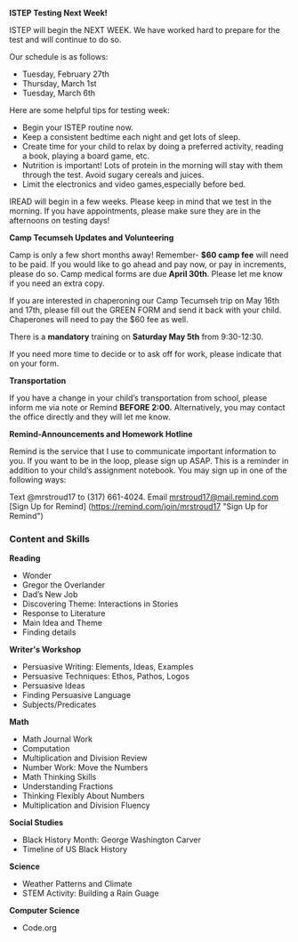 **ISTEP Testing Next Week!**

ISTEP will begin the NEXT WEEK. We have worked hard to prepare for the test and will continue to do so.

Our schedule is as follows:

* Tuesday, February 27th
* Thursday, March 1st
* Tuesday, March 6th

Here are some helpful tips for testing week:
* Begin your ISTEP routine now.
* Keep a consistent bedtime each night and get lots of sleep.
* Create time for your child to relax by doing a preferred activity, reading a book, playing a board game, etc.
* Nutrition is important! Lots of protein in the morning will stay with them through the test. Avoid sugary cereals and juices.
* Limit the electronics and video games,especially before bed.

IREAD will begin in a few weeks. Please keep in mind that we test in the morning. If you have appointments, please make sure they are in the afternoons on testing days!

**Camp Tecumseh Updates and Volunteering**

Camp is only a few short months away! Remember- **$60 camp fee** will need to be paid. If you would like to go ahead and pay now, or pay in increments, please do so.  Camp medical forms are due **April 30th**. Please let me know if you need an extra copy.

If you are interested in chaperoning our Camp Tecumseh trip on May 16th and 17th, please fill out the GREEN FORM and send it back with your child. Chaperones will need to pay the $60 fee as well. 

There is a **mandatory** training on **Saturday May 5th** from 9:30-12:30.

If you need more time to decide or to ask off for work, please indicate that on your form.

**Transportation**

If you have a change in your child’s transportation from school, please inform me via note or Remind **BEFORE 2:00.** Alternatively, you may contact the office directly and they will let me know.

**Remind-Announcements and Homework Hotline**

Remind is the service that I use to communicate important information to you. If you want to be in the loop, please sign up ASAP. This is a reminder in addition to your child’s assignment notebook. You may sign up in one of the following ways:

Text @mrstroud17 to (317) 661-4024.
Email mrstroud17@mail.remind.com
[Sign Up for Remind] (https://remind.com/join/mrstroud17 "Sign Up for Remind")

### Content and Skills

**Reading**
* Wonder
* Gregor the Overlander
* Dad’s New Job
* Discovering Theme: Interactions in Stories
* Response to Literature
* Main Idea and Theme
* Finding details

**Writer's Workshop** 
* Persuasive Writing: Elements, Ideas, Examples
* Persuasive Techniques: Ethos, Pathos, Logos
* Persuasive Ideas
* Finding Persuasive Language
* Subjects/Predicates

**Math**
* Math Journal Work
* Computation
* Multiplication and Division Review
* Number Work: Move the Numbers
* Math Thinking Skills
* Understanding Fractions
* Thinking Flexibly About Numbers
* Multiplication and Division Fluency

**Social Studies**
* Black History Month: George Washington Carver
* Timeline of US Black History

**Science**
* Weather Patterns and Climate
* STEM Activity: Building a Rain Guage

**Computer Science**
* Code.org
